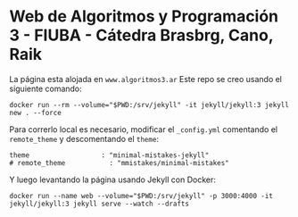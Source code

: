 # Web de Algoritmos y Programación 3 - FIUBA - Cátedra Brasbrg, Cano, Raik

La página esta alojada en `www.algoritmos3.ar`
Este repo se creo usando el siguiente comando:

```
docker run --rm --volume="$PWD:/srv/jekyll" -it jekyll/jekyll:3 jekyll new . --force
```

Para correrlo local es necesario, modificar el `_config.yml` comentando el `remote_theme`  y descomentando el `theme`:

```
theme                  : "minimal-mistakes-jekyll"
# remote_theme           : "mmistakes/minimal-mistakes"
```

Y luego levantando la página usando Jekyll con Docker:

```
docker run --name web --volume="$PWD:/srv/jekyll" -p 3000:4000 -it jekyll/jekyll:3 jekyll serve --watch --drafts
```
